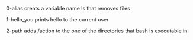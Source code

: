 0-alias creats a variable name ls that removes files

1-hello_you prints hello to the current user

2-path adds /action to the one of the directories that bash is executable in
